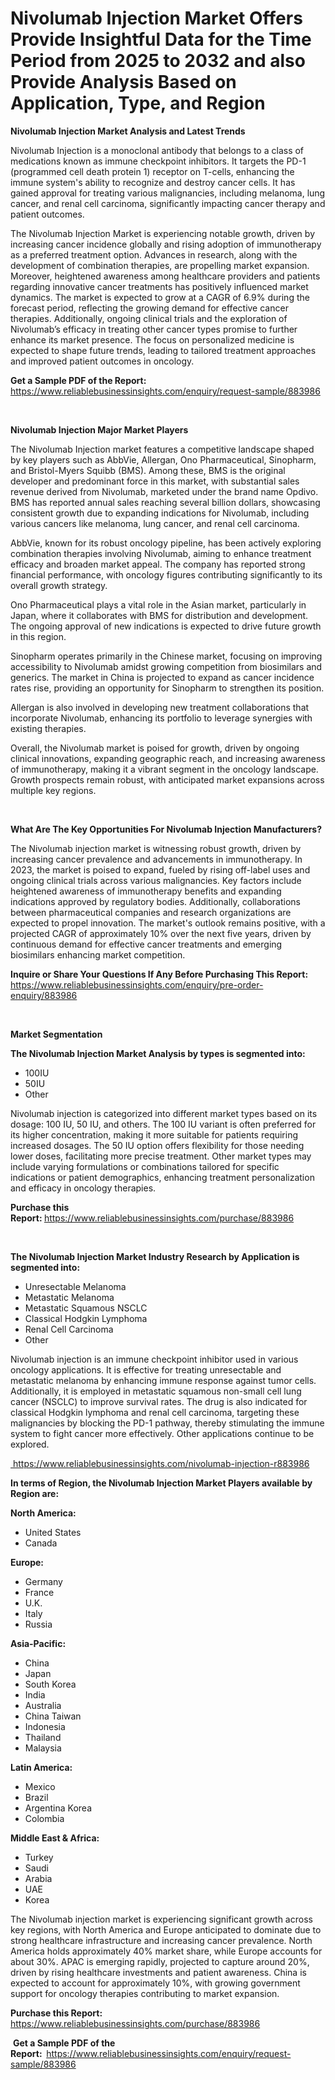 <p><h1>Nivolumab Injection Market Offers Provide Insightful Data for the Time Period from 2025 to 2032 and also Provide Analysis Based on Application, Type, and Region</h1></p><p><strong>Nivolumab Injection Market Analysis and Latest Trends</strong></p>
<p><p>Nivolumab Injection is a monoclonal antibody that belongs to a class of medications known as immune checkpoint inhibitors. It targets the PD-1 (programmed cell death protein 1) receptor on T-cells, enhancing the immune system's ability to recognize and destroy cancer cells. It has gained approval for treating various malignancies, including melanoma, lung cancer, and renal cell carcinoma, significantly impacting cancer therapy and patient outcomes.</p><p>The Nivolumab Injection Market is experiencing notable growth, driven by increasing cancer incidence globally and rising adoption of immunotherapy as a preferred treatment option. Advances in research, along with the development of combination therapies, are propelling market expansion. Moreover, heightened awareness among healthcare providers and patients regarding innovative cancer treatments has positively influenced market dynamics. The market is expected to grow at a CAGR of 6.9% during the forecast period, reflecting the growing demand for effective cancer therapies. Additionally, ongoing clinical trials and the exploration of Nivolumab’s efficacy in treating other cancer types promise to further enhance its market presence. The focus on personalized medicine is expected to shape future trends, leading to tailored treatment approaches and improved patient outcomes in oncology.</p></p>
<p><strong>Get a Sample PDF of the Report:&nbsp;</strong> <a href="https://www.reliablebusinessinsights.com/enquiry/request-sample/883986?utm_campaign=2949&utm_medium=2&utm_source=Github&utm_content=ia&utm_term=19042025&utm_id=nivolumab-injection">https://www.reliablebusinessinsights.com/enquiry/request-sample/883986</a></p>
<p>&nbsp;</p>
<p><strong>Nivolumab Injection Major Market Players</strong></p>
<p><p>The Nivolumab Injection market features a competitive landscape shaped by key players such as AbbVie, Allergan, Ono Pharmaceutical, Sinopharm, and Bristol-Myers Squibb (BMS). Among these, BMS is the original developer and predominant force in this market, with substantial sales revenue derived from Nivolumab, marketed under the brand name Opdivo. BMS has reported annual sales reaching several billion dollars, showcasing consistent growth due to expanding indications for Nivolumab, including various cancers like melanoma, lung cancer, and renal cell carcinoma.</p><p>AbbVie, known for its robust oncology pipeline, has been actively exploring combination therapies involving Nivolumab, aiming to enhance treatment efficacy and broaden market appeal. The company has reported strong financial performance, with oncology figures contributing significantly to its overall growth strategy.</p><p>Ono Pharmaceutical plays a vital role in the Asian market, particularly in Japan, where it collaborates with BMS for distribution and development. The ongoing approval of new indications is expected to drive future growth in this region.</p><p>Sinopharm operates primarily in the Chinese market, focusing on improving accessibility to Nivolumab amidst growing competition from biosimilars and generics. The market in China is projected to expand as cancer incidence rates rise, providing an opportunity for Sinopharm to strengthen its position.</p><p>Allergan is also involved in developing new treatment collaborations that incorporate Nivolumab, enhancing its portfolio to leverage synergies with existing therapies. </p><p>Overall, the Nivolumab market is poised for growth, driven by ongoing clinical innovations, expanding geographic reach, and increasing awareness of immunotherapy, making it a vibrant segment in the oncology landscape. Growth prospects remain robust, with anticipated market expansions across multiple key regions.</p></p>
<p>&nbsp;</p>
<p><strong>What Are The Key Opportunities For Nivolumab Injection Manufacturers?</strong></p>
<p><p>The Nivolumab injection market is witnessing robust growth, driven by increasing cancer prevalence and advancements in immunotherapy. In 2023, the market is poised to expand, fueled by rising off-label uses and ongoing clinical trials across various malignancies. Key factors include heightened awareness of immunotherapy benefits and expanding indications approved by regulatory bodies. Additionally, collaborations between pharmaceutical companies and research organizations are expected to propel innovation. The market's outlook remains positive, with a projected CAGR of approximately 10% over the next five years, driven by continuous demand for effective cancer treatments and emerging biosimilars enhancing market competition.</p></p>
<p><strong>Inquire or Share Your Questions If Any Before Purchasing This Report:</strong> <a href="https://www.reliablebusinessinsights.com/enquiry/pre-order-enquiry/883986?utm_campaign=2949&utm_medium=2&utm_source=Github&utm_content=ia&utm_term=19042025&utm_id=nivolumab-injection">https://www.reliablebusinessinsights.com/enquiry/pre-order-enquiry/883986</a></p>
<p>&nbsp;</p>
<p><strong>Market Segmentation</strong></p>
<p><strong>The Nivolumab Injection Market Analysis by types is segmented into:</strong></p>
<p><ul><li>100IU</li><li>50IU</li><li>Other</li></ul></p>
<p><p>Nivolumab injection is categorized into different market types based on its dosage: 100 IU, 50 IU, and others. The 100 IU variant is often preferred for its higher concentration, making it more suitable for patients requiring increased dosages. The 50 IU option offers flexibility for those needing lower doses, facilitating more precise treatment. Other market types may include varying formulations or combinations tailored for specific indications or patient demographics, enhancing treatment personalization and efficacy in oncology therapies.</p></p>
<p><strong>Purchase this Report:&nbsp;</strong><a href="https://www.reliablebusinessinsights.com/purchase/883986?utm_campaign=2949&utm_medium=2&utm_source=Github&utm_content=ia&utm_term=19042025&utm_id=nivolumab-injection">https://www.reliablebusinessinsights.com/purchase/883986</a></p>
<p>&nbsp;</p>
<p><strong>The Nivolumab Injection Market Industry Research by Application is segmented into:</strong></p>
<p><ul><li>Unresectable Melanoma</li><li>Metastatic Melanoma</li><li>Metastatic Squamous NSCLC</li><li>Classical Hodgkin Lymphoma</li><li>Renal Cell Carcinoma</li><li>Other</li></ul></p>
<p><p>Nivolumab injection is an immune checkpoint inhibitor used in various oncology applications. It is effective for treating unresectable and metastatic melanoma by enhancing immune response against tumor cells. Additionally, it is employed in metastatic squamous non-small cell lung cancer (NSCLC) to improve survival rates. The drug is also indicated for classical Hodgkin lymphoma and renal cell carcinoma, targeting these malignancies by blocking the PD-1 pathway, thereby stimulating the immune system to fight cancer more effectively. Other applications continue to be explored.</p></p>
<p><a href="https://www.reliablebusinessinsights.com/nivolumab-injection-r883986?utm_campaign=2949&utm_medium=2&utm_source=Github&utm_content=ia&utm_term=19042025&utm_id=nivolumab-injection">&nbsp;https://www.reliablebusinessinsights.com/nivolumab-injection-r883986</a></p>
<p><strong>In terms of Region, the Nivolumab Injection Market Players available by Region are:</strong></p>
<p>
    <p> <strong> North America: </strong>
        <ul>
            <li>United States</li>
            <li>Canada</li>
        </ul>
        </p> 
    <p> <strong> Europe: </strong>
        <ul>
            <li>Germany</li>
            <li>France</li>
            <li>U.K.</li>
            <li>Italy</li>
            <li>Russia</li>
        </ul>
        </p> 
    <p> <strong> Asia-Pacific: </strong>
        <ul>
            <li>China</li>
            <li>Japan</li>
            <li>South Korea</li>
            <li>India</li>
            <li>Australia</li>
            <li>China Taiwan</li>
            <li>Indonesia</li>
            <li>Thailand</li>
            <li>Malaysia</li>
        </ul>
        </p> 
    <p> <strong> Latin America: </strong>
        <ul>
            <li>Mexico</li>
            <li>Brazil</li>
            <li>Argentina Korea</li>
            <li>Colombia</li>
        </ul>
        </p> 
    <p> <strong> Middle East & Africa: </strong>
        <ul>
            <li>Turkey</li>
            <li>Saudi</li>
            <li>Arabia</li>
            <li>UAE</li>
            <li>Korea</li>
        </ul>
    </p>
    </p>
<p><p>The Nivolumab injection market is experiencing significant growth across key regions, with North America and Europe anticipated to dominate due to strong healthcare infrastructure and increasing cancer prevalence. North America holds approximately 40% market share, while Europe accounts for about 30%. APAC is emerging rapidly, projected to capture around 20%, driven by rising healthcare investments and patient awareness. China is expected to account for approximately 10%, with growing government support for oncology therapies contributing to market expansion.</p></p>
<p><strong>Purchase this Report: </strong><a href="https://www.reliablebusinessinsights.com/purchase/883986?utm_campaign=2949&utm_medium=2&utm_source=Github&utm_content=ia&utm_term=19042025&utm_id=nivolumab-injection">https://www.reliablebusinessinsights.com/purchase/883986</a></p>
<p>&nbsp;<strong>Get a Sample PDF of the Report:&nbsp;&nbsp;</strong><a href="https://www.reliablebusinessinsights.com/enquiry/request-sample/883986?utm_campaign=2949&utm_medium=2&utm_source=Github&utm_content=ia&utm_term=19042025&utm_id=nivolumab-injection">https://www.reliablebusinessinsights.com/enquiry/request-sample/883986</a></p>
<p><strong></strong></p>
<p><p></p><p></p><p></p></p>